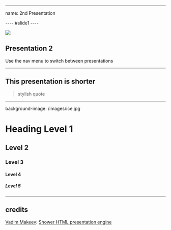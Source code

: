 ---- ----
name: 2nd Presentation


---- #slide1 ----

![](/images/ice.jpg)
## Presentation 2
Use the nav menu to switch between presentations


---- ----

## This presentation is shorter

> stylish quote

---- ----
background-image: /images/ice.jpg

# Heading Level 1
## Level 2
### Level 3
#### Level 4
##### Level 5

---- ----

## credits
[Vadim Makeev](https://github.com/pepelsbey):
[Shower HTML presentation engine ](https://github.com/shower/shower)
